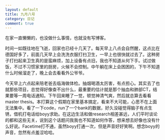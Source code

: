 ```yaml
---
layout: default
title: 九月八号
category: 日记
comment: true
---
```

在家一直懒懒的，也没做什么事情，也就没有写博客。

时间一如既往地在飞逝，回家也已经十几天了。每天早上八点会自然醒，这点比在德国好多了，前面几天早上会洗洗衣服打扫卫生，一早上也很快就过去了。这种房子打扫起来卫生真的是蛮麻烦，加上设备有点旧，我也不知道从何下手。试过做饭，不过不习惯家里的厨房，火候不会控制。中午躺在床上会困困的，下午不知道什么时候溜走了，晚上会去看看外公爷爷。

今天早上六点起来陪老爸去临海做体检。抽烟喝酒太厉害，有点担心。其实去了也就那些项目，总觉得好像查不出什么，最重要的估计就是那个抽血和肺部CT，结果要等一周电话通知。下午回来睡了一觉，顿觉神清气爽，然后就总算去看看master thesis。本打算这个假期在家里基本搞定，看来不大可能，心思不在上面无法集中。看了一下code，run了一个bank的数据，好久没碰觉得脑子有点生锈，借机打电话给boyy求助。在这边生活和做research相差甚远，人们平时谈论的都和这些无关，说到这个话题问我我也不知道如何作答，想来想去好像也没有什么好说。Facetime打不通，虽然boyy打通一次，但是声音好好笑啊。想念boyy的声音，忽然有点羞涩哈哈。